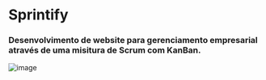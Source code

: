 # Sprintify
### Desenvolvimento de website para gerenciamento empresarial através de uma misitura de Scrum com KanBan.
![image](https://github.com/user-attachments/assets/f992e8cb-7c52-4226-aad6-0b292c5d7730)
